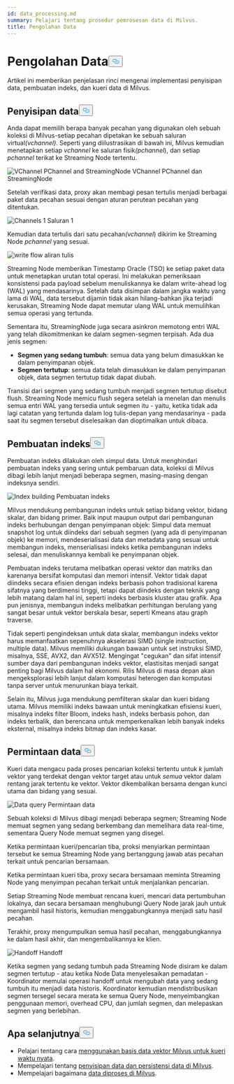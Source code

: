 ```yaml
---
id: data_processing.md
summary: Pelajari tentang prosedur pemrosesan data di Milvus.
title: Pengolahan Data
---
```

<h1 id="Data-Processing" class="common-anchor-header">Pengolahan Data<button data-href="#Data-Processing" class="anchor-icon" translate="no">
      <svg translate="no"
        aria-hidden="true"
        focusable="false"
        height="20"
        version="1.1"
        viewBox="0 0 16 16"
        width="16"
      >
        <path
          fill="#0092E4"
          fill-rule="evenodd"
          d="M4 9h1v1H4c-1.5 0-3-1.69-3-3.5S2.55 3 4 3h4c1.45 0 3 1.69 3 3.5 0 1.41-.91 2.72-2 3.25V8.59c.58-.45 1-1.27 1-2.09C10 5.22 8.98 4 8 4H4c-.98 0-2 1.22-2 2.5S3 9 4 9zm9-3h-1v1h1c1 0 2 1.22 2 2.5S13.98 12 13 12H9c-.98 0-2-1.22-2-2.5 0-.83.42-1.64 1-2.09V6.25c-1.09.53-2 1.84-2 3.25C6 11.31 7.55 13 9 13h4c1.45 0 3-1.69 3-3.5S14.5 6 13 6z"
        ></path>
      </svg>
    </button></h1><p>Artikel ini memberikan penjelasan rinci mengenai implementasi penyisipan data, pembuatan indeks, dan kueri data di Milvus.</p>
<h2 id="Data-insertion" class="common-anchor-header">Penyisipan data<button data-href="#Data-insertion" class="anchor-icon" translate="no">
      <svg translate="no"
        aria-hidden="true"
        focusable="false"
        height="20"
        version="1.1"
        viewBox="0 0 16 16"
        width="16"
      >
        <path
          fill="#0092E4"
          fill-rule="evenodd"
          d="M4 9h1v1H4c-1.5 0-3-1.69-3-3.5S2.55 3 4 3h4c1.45 0 3 1.69 3 3.5 0 1.41-.91 2.72-2 3.25V8.59c.58-.45 1-1.27 1-2.09C10 5.22 8.98 4 8 4H4c-.98 0-2 1.22-2 2.5S3 9 4 9zm9-3h-1v1h1c1 0 2 1.22 2 2.5S13.98 12 13 12H9c-.98 0-2-1.22-2-2.5 0-.83.42-1.64 1-2.09V6.25c-1.09.53-2 1.84-2 3.25C6 11.31 7.55 13 9 13h4c1.45 0 3-1.69 3-3.5S14.5 6 13 6z"
        ></path>
      </svg>
    </button></h2><p>Anda dapat memilih berapa banyak pecahan yang digunakan oleh sebuah koleksi di Milvus-setiap pecahan dipetakan ke sebuah saluran virtual<em>(vchannel)</em>. Seperti yang diilustrasikan di bawah ini, Milvus kemudian menetapkan setiap <em>vchannel</em> ke saluran fisik<em>(pchannel</em>), dan setiap <em>pchannel</em> terikat ke Streaming Node tertentu.</p>
<p>
  
   <span class="img-wrapper"> <img translate="no" src="/docs/v2.6.x/assets/pvchannel_wal.png" alt="VChannel PChannel and StreamingNode" class="doc-image" id="vchannel-pchannel-and-streamingnode" />
   </span> <span class="img-wrapper"> <span>VChannel PChannel dan StreamingNode</span> </span></p>
<p>Setelah verifikasi data, proxy akan membagi pesan tertulis menjadi berbagai paket data pecahan sesuai dengan aturan perutean pecahan yang ditentukan.</p>
<p>
  
   <span class="img-wrapper"> <img translate="no" src="/docs/v2.6.x/assets/channels_1.png" alt="Channels 1" class="doc-image" id="channels-1" />
   </span> <span class="img-wrapper"> <span>Saluran 1</span> </span></p>
<p>Kemudian data tertulis dari satu pecahan<em>(vchannel</em>) dikirim ke Streaming Node <em>pchannel</em> yang sesuai.</p>
<p>
  
   <span class="img-wrapper"> <img translate="no" src="/docs/v2.6.x/assets/written_data_flow.png" alt="write flow" class="doc-image" id="write-flow" />
   </span> <span class="img-wrapper"> <span>aliran tulis</span> </span></p>
<p>Streaming Node memberikan Timestamp Oracle (TSO) ke setiap paket data untuk menetapkan urutan total operasi. Ini melakukan pemeriksaan konsistensi pada payload sebelum menuliskannya ke dalam write-ahead log (WAL) yang mendasarinya. Setelah data disimpan dalam jangka waktu yang lama di WAL, data tersebut dijamin tidak akan hilang-bahkan jika terjadi kerusakan, Streaming Node dapat memutar ulang WAL untuk memulihkan semua operasi yang tertunda.</p>
<p>Sementara itu, StreamingNode juga secara asinkron memotong entri WAL yang telah dikomitmenkan ke dalam segmen-segmen terpisah. Ada dua jenis segmen:</p>
<ul>
<li><strong>Segmen yang sedang tumbuh</strong>: semua data yang belum dimasukkan ke dalam penyimpanan objek.</li>
<li><strong>Segmen tertutup</strong>: semua data telah dimasukkan ke dalam penyimpanan objek, data segmen tertutup tidak dapat diubah.</li>
</ul>
<p>Transisi dari segmen yang sedang tumbuh menjadi segmen tertutup disebut flush. Streaming Node memicu flush segera setelah ia menelan dan menulis semua entri WAL yang tersedia untuk segmen itu - yaitu, ketika tidak ada lagi catatan yang tertunda dalam log tulis-depan yang mendasarinya - pada saat itu segmen tersebut diselesaikan dan dioptimalkan untuk dibaca.</p>
<h2 id="Index-building" class="common-anchor-header">Pembuatan indeks<button data-href="#Index-building" class="anchor-icon" translate="no">
      <svg translate="no"
        aria-hidden="true"
        focusable="false"
        height="20"
        version="1.1"
        viewBox="0 0 16 16"
        width="16"
      >
        <path
          fill="#0092E4"
          fill-rule="evenodd"
          d="M4 9h1v1H4c-1.5 0-3-1.69-3-3.5S2.55 3 4 3h4c1.45 0 3 1.69 3 3.5 0 1.41-.91 2.72-2 3.25V8.59c.58-.45 1-1.27 1-2.09C10 5.22 8.98 4 8 4H4c-.98 0-2 1.22-2 2.5S3 9 4 9zm9-3h-1v1h1c1 0 2 1.22 2 2.5S13.98 12 13 12H9c-.98 0-2-1.22-2-2.5 0-.83.42-1.64 1-2.09V6.25c-1.09.53-2 1.84-2 3.25C6 11.31 7.55 13 9 13h4c1.45 0 3-1.69 3-3.5S14.5 6 13 6z"
        ></path>
      </svg>
    </button></h2><p>Pembuatan indeks dilakukan oleh simpul data. Untuk menghindari pembuatan indeks yang sering untuk pembaruan data, koleksi di Milvus dibagi lebih lanjut menjadi beberapa segmen, masing-masing dengan indeksnya sendiri.</p>
<p>
  
   <span class="img-wrapper"> <img translate="no" src="/docs/v2.6.x/assets/index_building.png" alt="Index building" class="doc-image" id="index-building" />
   </span> <span class="img-wrapper"> <span>Pembuatan indeks</span> </span></p>
<p>Milvus mendukung pembangunan indeks untuk setiap bidang vektor, bidang skalar, dan bidang primer. Baik input maupun output dari pembangunan indeks berhubungan dengan penyimpanan objek: Simpul data memuat snapshot log untuk diindeks dari sebuah segmen (yang ada di penyimpanan objek) ke memori, mendeserialisasi data dan metadata yang sesuai untuk membangun indeks, menserialisasi indeks ketika pembangunan indeks selesai, dan menuliskannya kembali ke penyimpanan objek.</p>
<p>Pembuatan indeks terutama melibatkan operasi vektor dan matriks dan karenanya bersifat komputasi dan memori intensif. Vektor tidak dapat diindeks secara efisien dengan indeks berbasis pohon tradisional karena sifatnya yang berdimensi tinggi, tetapi dapat diindeks dengan teknik yang lebih matang dalam hal ini, seperti indeks berbasis kluster atau grafik. Apa pun jenisnya, membangun indeks melibatkan perhitungan berulang yang sangat besar untuk vektor berskala besar, seperti Kmeans atau graph traverse.</p>
<p>Tidak seperti pengindeksan untuk data skalar, membangun indeks vektor harus memanfaatkan sepenuhnya akselerasi SIMD (single instruction, multiple data). Milvus memiliki dukungan bawaan untuk set instruksi SIMD, misalnya, SSE, AVX2, dan AVX512. Mengingat "cegukan" dan sifat intensif sumber daya dari pembangunan indeks vektor, elastisitas menjadi sangat penting bagi Milvus dalam hal ekonomi. Rilis Milvus di masa depan akan mengeksplorasi lebih lanjut dalam komputasi heterogen dan komputasi tanpa server untuk menurunkan biaya terkait.</p>
<p>Selain itu, Milvus juga mendukung pemfilteran skalar dan kueri bidang utama. Milvus memiliki indeks bawaan untuk meningkatkan efisiensi kueri, misalnya indeks filter Bloom, indeks hash, indeks berbasis pohon, dan indeks terbalik, dan berencana untuk memperkenalkan lebih banyak indeks eksternal, misalnya indeks bitmap dan indeks kasar.</p>
<h2 id="Data-query" class="common-anchor-header">Permintaan data<button data-href="#Data-query" class="anchor-icon" translate="no">
      <svg translate="no"
        aria-hidden="true"
        focusable="false"
        height="20"
        version="1.1"
        viewBox="0 0 16 16"
        width="16"
      >
        <path
          fill="#0092E4"
          fill-rule="evenodd"
          d="M4 9h1v1H4c-1.5 0-3-1.69-3-3.5S2.55 3 4 3h4c1.45 0 3 1.69 3 3.5 0 1.41-.91 2.72-2 3.25V8.59c.58-.45 1-1.27 1-2.09C10 5.22 8.98 4 8 4H4c-.98 0-2 1.22-2 2.5S3 9 4 9zm9-3h-1v1h1c1 0 2 1.22 2 2.5S13.98 12 13 12H9c-.98 0-2-1.22-2-2.5 0-.83.42-1.64 1-2.09V6.25c-1.09.53-2 1.84-2 3.25C6 11.31 7.55 13 9 13h4c1.45 0 3-1.69 3-3.5S14.5 6 13 6z"
        ></path>
      </svg>
    </button></h2><p>Kueri data mengacu pada proses pencarian koleksi tertentu untuk <em>k</em> jumlah vektor yang terdekat dengan vektor target atau untuk <em>semua</em> vektor dalam rentang jarak tertentu ke vektor. Vektor dikembalikan bersama dengan kunci utama dan bidang yang sesuai.</p>
<p>
  
   <span class="img-wrapper"> <img translate="no" src="/docs/v2.6.x/assets/data_query.jpg" alt="Data query" class="doc-image" id="data-query" />
   </span> <span class="img-wrapper"> <span>Permintaan data</span> </span></p>
<p>Sebuah koleksi di Milvus dibagi menjadi beberapa segmen; Streaming Node memuat segmen yang sedang berkembang dan memelihara data real-time, sementara Query Node memuat segmen yang disegel.</p>
<p>Ketika permintaan kueri/pencarian tiba, proksi menyiarkan permintaan tersebut ke semua Streaming Node yang bertanggung jawab atas pecahan terkait untuk pencarian bersamaan.</p>
<p>Ketika permintaan kueri tiba, proxy secara bersamaan meminta Streaming Node yang menyimpan pecahan terkait untuk menjalankan pencarian.</p>
<p>Setiap Streaming Node membuat rencana kueri, mencari data pertumbuhan lokalnya, dan secara bersamaan menghubungi Query Node jarak jauh untuk mengambil hasil historis, kemudian menggabungkannya menjadi satu hasil pecahan.</p>
<p>Terakhir, proxy mengumpulkan semua hasil pecahan, menggabungkannya ke dalam hasil akhir, dan mengembalikannya ke klien.</p>
<p>
  
   <span class="img-wrapper"> <img translate="no" src="/docs/v2.6.x/assets/handoff.png" alt="Handoff" class="doc-image" id="handoff" />
   </span> <span class="img-wrapper"> <span>Handoff</span> </span></p>
<p>Ketika segmen yang sedang tumbuh pada Streaming Node disiram ke dalam segmen tertutup - atau ketika Node Data menyelesaikan pemadatan - Koordinator memulai operasi handoff untuk mengubah data yang sedang tumbuh itu menjadi data historis. Koordinator kemudian mendistribusikan segmen tersegel secara merata ke semua Query Node, menyeimbangkan penggunaan memori, overhead CPU, dan jumlah segmen, dan melepaskan segmen yang berlebihan.</p>
<h2 id="Whats-next" class="common-anchor-header">Apa selanjutnya<button data-href="#Whats-next" class="anchor-icon" translate="no">
      <svg translate="no"
        aria-hidden="true"
        focusable="false"
        height="20"
        version="1.1"
        viewBox="0 0 16 16"
        width="16"
      >
        <path
          fill="#0092E4"
          fill-rule="evenodd"
          d="M4 9h1v1H4c-1.5 0-3-1.69-3-3.5S2.55 3 4 3h4c1.45 0 3 1.69 3 3.5 0 1.41-.91 2.72-2 3.25V8.59c.58-.45 1-1.27 1-2.09C10 5.22 8.98 4 8 4H4c-.98 0-2 1.22-2 2.5S3 9 4 9zm9-3h-1v1h1c1 0 2 1.22 2 2.5S13.98 12 13 12H9c-.98 0-2-1.22-2-2.5 0-.83.42-1.64 1-2.09V6.25c-1.09.53-2 1.84-2 3.25C6 11.31 7.55 13 9 13h4c1.45 0 3-1.69 3-3.5S14.5 6 13 6z"
        ></path>
      </svg>
    </button></h2><ul>
<li>Pelajari tentang cara <a href="https://milvus.io/blog/deep-dive-5-real-time-query.md">menggunakan basis data vektor Milvus untuk kueri waktu nyata</a>.</li>
<li>Mempelajari tentang <a href="https://milvus.io/blog/deep-dive-4-data-insertion-and-data-persistence.md">penyisipan data dan persistensi data di Milvus</a>.</li>
<li>Mempelajari bagaimana <a href="https://milvus.io/blog/deep-dive-3-data-processing.md">data diproses di Milvus</a>.</li>
</ul>

